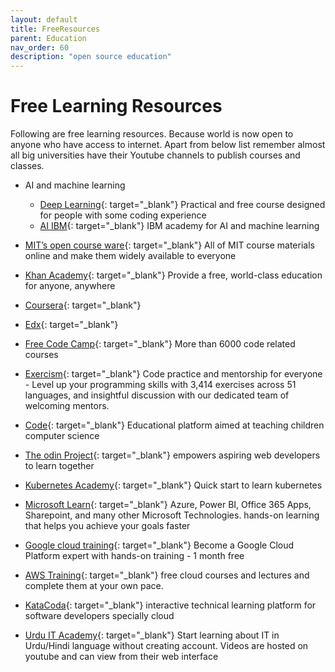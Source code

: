 ```yaml
---
layout: default
title: FreeResources
parent: Education
nav_order: 60
description: "open source education"
---
```


# Free Learning Resources

Following are free learning resources. Because world is now open to anyone who have access to internet. Apart from below list remember almost all big universities have their Youtube channels to publish courses and classes.

* AI and machine learning
    * [Deep Learning](https://course.fast.ai/){: target="_blank"} Practical and free course designed for people with some coding experience
    * [AI IBM](https://www.ibm.com/think/ai-academy){: target="_blank"} IBM academy for AI and machine learning

* [MIT’s  open course ware](https://ocw.mit.edu/index.htm){: target="_blank"} All of MIT course materials online and make them widely available to everyone
* [Khan Academy](https://www.khanacademy.org/){: target="_blank"} Provide a free, world-class education for anyone, anywhere
* [Coursera](https://www.coursera.org/){: target="_blank"}
* [Edx](https://www.edx.org/){: target="_blank"}
* [Free Code Camp](https://www.freecodecamp.org){: target="_blank"} More than 6000 code related courses
* [Exercism](https://exercism.io/){: target="_blank"} Code practice and mentorship for everyone - Level up your programming skills with 3,414 exercises across 51 languages, and insightful discussion with our dedicated team of welcoming mentors.
* [Code](https://code.org/){: target="_blank"} Educational platform aimed at teaching children computer science
* [The odin Project](https://www.theodinproject.com){: target="_blank"} empowers aspiring web developers to learn together

* [Kubernetes Academy](https://kube.academy/){: target="_blank"} Quick start to learn kubernetes
* [Microsoft Learn](https://docs.microsoft.com/en-us/learn/){: target="_blank"} Azure, Power BI, Office 365 Apps, Sharepoint, and many other Microsoft Technologies. hands-on learning that helps you achieve your goals faster
* [Google cloud training](https://go.qwiklabs.com/qwiklabs-free){: target="_blank"} Become a Google Cloud Platform expert with hands-on training - 1 month free
* [AWS Training](https://aws.training/){: target="_blank"} free cloud courses and lectures and complete them at your own pace.
* [KataCoda](https://www.katacoda.com/){: target="_blank"} interactive technical learning platform for software developers specially cloud
* [Urdu IT Academy](https://www.urduitacademy.com/){: target="_blank"} Start learning about IT in Urdu/Hindi language without creating account. Videos are hosted on youtube and can view from their web interface